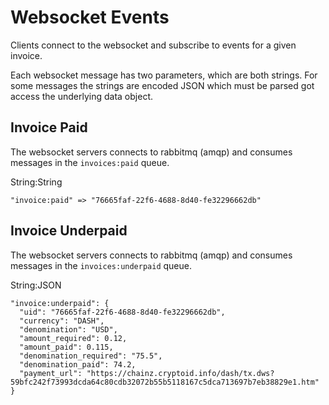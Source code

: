 # Websocket Events

Clients connect to the websocket and subscribe to events for a given invoice.

Each websocket message has two parameters, which are both strings. For some messages the strings are encoded JSON which must be parsed got access the underlying data object.

## Invoice Paid

The websocket servers connects to rabbitmq (amqp) and consumes messages in the `invoices:paid` queue.

String:String

```
"invoice:paid" => "76665faf-22f6-4688-8d40-fe32296662db"
```

## Invoice Underpaid

The websocket servers connects to rabbitmq (amqp) and consumes messages in the `invoices:underpaid` queue.

String:JSON

```
"invoice:underpaid": {
  "uid": "76665faf-22f6-4688-8d40-fe32296662db",
  "currency": "DASH",
  "denomination": "USD",
  "amount_required": 0.12,
  "amount_paid": 0.115,
  "denomination_required": "75.5",
  "denomination_paid": 74.2,
  "payment_url": "https://chainz.cryptoid.info/dash/tx.dws?59bfc242f73993dcda64c80cdb32072b55b5118167c5dca713697b7eb38829e1.htm"
}
```
